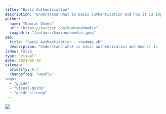 ```yaml
---
title: "Basic Authentication"
description: "Understand what is basic authentication and how it is implemented"
author:
  name: "Kamran Ahmed"
  url: "https://twitter.com/kamranahmedse"
  imageUrl: "/authors/kamranahmedse.jpeg"
seo:
  title: "Basic Authentication - roadmap.sh"
  description: "Understand what is basic authentication and how it is implemented"
isNew: false
type: "visual"
date: 2021-05-19
sitemap:
  priority: 0.7
  changefreq: "weekly"
tags:
  - "guide"
  - "visual-guide"
  - "guide-sitemap"
---
```


[![](/guides/basic-authentication.png)](/guides/basic-authentication.png)

